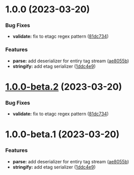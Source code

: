 # 1.0.0 (2023-03-20)


### Bug Fixes

* **validate:** fix to etagc regex pattern ([81dc734](https://github.com/httpland/etag-parser/commit/81dc7342004ccef53e6b29946b890cb5a006f232))


### Features

* **parse:** add deserializer for entiry tag stream ([ae8055b](https://github.com/httpland/etag-parser/commit/ae8055b6bba688a6cc42d992753ad86c23557fbb))
* **stringify:** add etag serializer ([1ddc4e9](https://github.com/httpland/etag-parser/commit/1ddc4e97765e26c662c867a150edc45c24d6e5b5))

# [1.0.0-beta.2](https://github.com/httpland/etag-parser/compare/1.0.0-beta.1...1.0.0-beta.2) (2023-03-20)


### Bug Fixes

* **validate:** fix to etagc regex pattern ([81dc734](https://github.com/httpland/etag-parser/commit/81dc7342004ccef53e6b29946b890cb5a006f232))

# 1.0.0-beta.1 (2023-03-20)


### Features

* **parse:** add deserializer for entiry tag stream ([ae8055b](https://github.com/httpland/etag-parser/commit/ae8055b6bba688a6cc42d992753ad86c23557fbb))
* **stringify:** add etag serializer ([1ddc4e9](https://github.com/httpland/etag-parser/commit/1ddc4e97765e26c662c867a150edc45c24d6e5b5))
